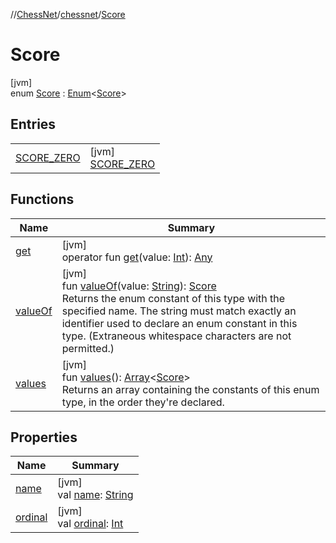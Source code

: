 //[ChessNet](../../../index.md)/[chessnet](../index.md)/[Score](index.md)

# Score

[jvm]\
enum [Score](index.md) : [Enum](https://kotlinlang.org/api/latest/jvm/stdlib/kotlin/-enum/index.html)&lt;[Score](index.md)&gt;

## Entries

| | |
|---|---|
| [SCORE_ZERO](-s-c-o-r-e_-z-e-r-o/index.md) | [jvm]<br>[SCORE_ZERO](-s-c-o-r-e_-z-e-r-o/index.md) |

## Functions

| Name | Summary |
|---|---|
| [get](get.md) | [jvm]<br>operator fun [get](get.md)(value: [Int](https://kotlinlang.org/api/latest/jvm/stdlib/kotlin/-int/index.html)): [Any](https://kotlinlang.org/api/latest/jvm/stdlib/kotlin/-any/index.html) |
| [valueOf](value-of.md) | [jvm]<br>fun [valueOf](value-of.md)(value: [String](https://kotlinlang.org/api/latest/jvm/stdlib/kotlin/-string/index.html)): [Score](index.md)<br>Returns the enum constant of this type with the specified name. The string must match exactly an identifier used to declare an enum constant in this type. (Extraneous whitespace characters are not permitted.) |
| [values](values.md) | [jvm]<br>fun [values](values.md)(): [Array](https://kotlinlang.org/api/latest/jvm/stdlib/kotlin/-array/index.html)&lt;[Score](index.md)&gt;<br>Returns an array containing the constants of this enum type, in the order they're declared. |

## Properties

| Name | Summary |
|---|---|
| [name](../../chessnet.movegen/-gen-type/-l-e-g-a-l/index.md#-372974862%2FProperties%2F-1216412040) | [jvm]<br>val [name](../../chessnet.movegen/-gen-type/-l-e-g-a-l/index.md#-372974862%2FProperties%2F-1216412040): [String](https://kotlinlang.org/api/latest/jvm/stdlib/kotlin/-string/index.html) |
| [ordinal](../../chessnet.movegen/-gen-type/-l-e-g-a-l/index.md#-739389684%2FProperties%2F-1216412040) | [jvm]<br>val [ordinal](../../chessnet.movegen/-gen-type/-l-e-g-a-l/index.md#-739389684%2FProperties%2F-1216412040): [Int](https://kotlinlang.org/api/latest/jvm/stdlib/kotlin/-int/index.html) |
